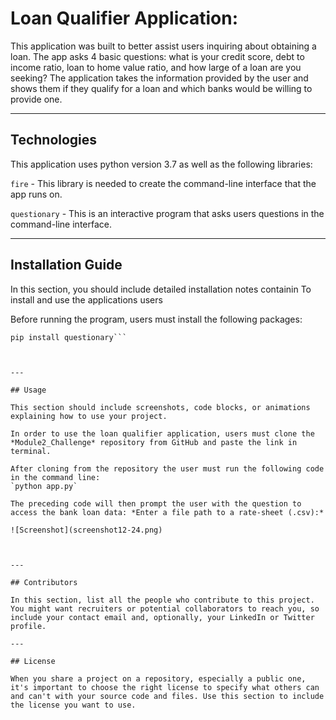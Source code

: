 # Loan Qualifier Application:

This application was built to better assist users inquiring about obtaining a loan. The app asks 4 basic questions: what is your credit score, debt to income ratio, loan to home value ratio, and how large of a loan are you seeking?  The application takes the information provided by the user and shows them if they qualify for a loan and which banks would be willing to provide one.  



---

## Technologies

This application uses python version 3.7 as well as the following libraries:

`fire` - This library is needed to create the command-line interface that the app runs on. 

`questionary` - This is an interactive program that asks users questions in the command-line interface.  

---

## Installation Guide

In this section, you should include detailed installation notes containin
To install and use the applications users 

Before running the program, users must install the following packages:

```pip install fire
pip install questionary```



---

## Usage

This section should include screenshots, code blocks, or animations explaining how to use your project.

In order to use the loan qualifier application, users must clone the *Module2_Challenge* repository from GitHub and paste the link in terminal. 

After cloning from the repository the user must run the following code in the command line:
`python app.py`

The preceding code will then prompt the user with the question to access the bank loan data: *Enter a file path to a rate-sheet (.csv):*

![Screenshot](screenshot12-24.png)



---

## Contributors

In this section, list all the people who contribute to this project. You might want recruiters or potential collaborators to reach you, so include your contact email and, optionally, your LinkedIn or Twitter profile.

---

## License

When you share a project on a repository, especially a public one, it's important to choose the right license to specify what others can and can't with your source code and files. Use this section to include the license you want to use.
